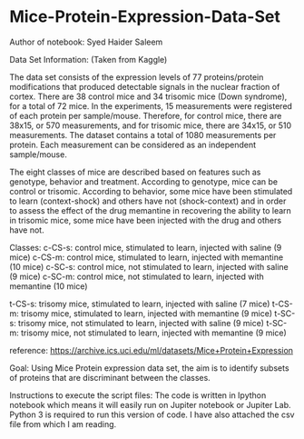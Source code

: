 # Mice-Protein-Expression-Data-Set
Author of notebook: Syed Haider Saleem


Data Set Information: (Taken from Kaggle)

The data set consists of the expression levels of 77 proteins/protein modifications that produced detectable signals in the nuclear fraction of cortex. There are 38 control mice and 34 trisomic mice (Down syndrome), for a total of 72 mice. In the experiments, 15 measurements were registered of each protein per sample/mouse. Therefore, for control mice, there are 38x15, or 570 measurements, and for trisomic mice, there are 34x15, or 510 measurements. The dataset contains a total of 1080 measurements per protein. Each measurement can be considered as an independent sample/mouse. 

The eight classes of mice are described based on features such as genotype, behavior and treatment. According to genotype, mice can be control or trisomic. According to behavior, some mice have been stimulated to learn (context-shock) and others have not (shock-context) and in order to assess the effect of the drug memantine in recovering the ability to learn in trisomic mice, some mice have been injected with the drug and others have not. 

Classes: 
c-CS-s: control mice, stimulated to learn, injected with saline (9 mice) 
c-CS-m: control mice, stimulated to learn, injected with memantine (10 mice) 
c-SC-s: control mice, not stimulated to learn, injected with saline (9 mice) 
c-SC-m: control mice, not stimulated to learn, injected with memantine (10 mice) 

t-CS-s: trisomy mice, stimulated to learn, injected with saline (7 mice) 
t-CS-m: trisomy mice, stimulated to learn, injected with memantine (9 mice) 
t-SC-s: trisomy mice, not stimulated to learn, injected with saline (9 mice) 
t-SC-m: trisomy mice, not stimulated to learn, injected with memantine (9 mice)

reference: https://archive.ics.uci.edu/ml/datasets/Mice+Protein+Expression

Goal: Using Mice Protein expression data set, the aim is to identify subsets of proteins that are discriminant between the classes. 

Instructions to execute the script files:
The code is written in Ipython notebook which means it will easily run on Jupiter notebook or Jupiter Lab. Python 3 is required to run this version of code. I have also attached the csv file from which I am reading.





